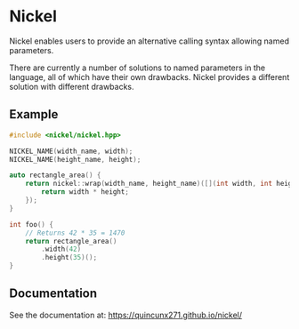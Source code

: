 # Nickel

Nickel enables users to provide an alternative calling syntax allowing named parameters.

There are currently a number of solutions to named parameters in the language,
all of which have their own drawbacks.
Nickel provides a different solution with different drawbacks.

## Example

```c++
#include <nickel/nickel.hpp>

NICKEL_NAME(width_name, width);
NICKEL_NAME(height_name, height);

auto rectangle_area() {
    return nickel::wrap(width_name, height_name)([](int width, int height) {
        return width * height;
    });
}

int foo() {
    // Returns 42 * 35 = 1470
    return rectangle_area()
        .width(42)
        .height(35)();
}
```

## Documentation

See the documentation at: https://quincunx271.github.io/nickel/
